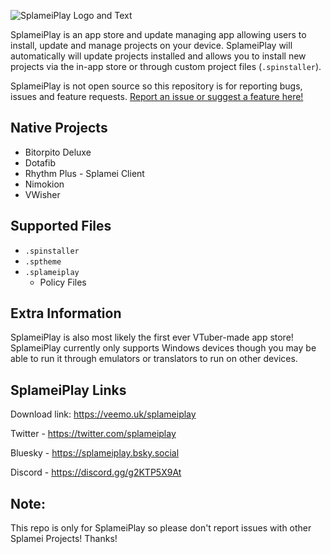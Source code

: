 ![SplameiPlay Logo and Text](https://www.veemo.uk/net/GitHub%20Banner.png)

SplameiPlay is an app store and update managing app allowing users to install, update and manage projects on your device. SplameiPlay will automatically will update projects installed and allows you to install new projects via the in-app store or through custom project files (`.spinstaller`).

SplameiPlay is not open source so this repository is for reporting bugs, issues and feature requests.
[Report an issue or suggest a feature here!](https://github.com/splamei/splameiplay/issues/new/choose)

## Native Projects
- Bitorpito Deluxe
- Dotafib
- Rhythm Plus - Splamei Client
- Nimokion
- VWisher

## Supported Files
- ``.spinstaller``
- ``.sptheme``
- ``.splameiplay``
	- Policy Files

## Extra Information

SplameiPlay is also most likely the first ever VTuber-made app store!
SplameiPlay currently only supports Windows devices though you may be able to run it through emulators or translators to run on other devices.

## SplameiPlay Links

Download link: https://veemo.uk/splameiplay

Twitter - https://twitter.com/splameiplay

Bluesky - https://splameiplay.bsky.social

Discord - https://discord.gg/g2KTP5X9At

## Note:

This repo is only for SplameiPlay so please don't report issues with other Splamei Projects! Thanks!
